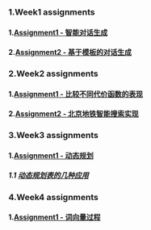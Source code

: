 ### 1.Week1 assignments
#### 1.[Assignment1 - 智能对话生成](.\Week_01_0630\assignments\assignment_01\Assignment-01.ipynb)
#### 2.[Assignment2 - 基于模板的对话生成](.、Week_01_0630/assignments/assignment_02/assignment-01-optional-pattern-match.ipynb)
### 2.Week2 assignments
#### 1.[Assignment1 - 比较不同代价函数的表现](./Week_02_0706/Assignment/Assignment-02.ipynb)
#### 2.[Assignment2 - 北京地铁智能搜索实现](./Week_02_0706/Assignment/metro_path_assignment.ipynb)
### 3.Week3 assignments
#### 1.[Assignment1 - 动态规划](./Week_03_0713/Assignment/Assignment-03.ipynb)
##### 1.1 [动态规划表的几种应用](./Week_03_0713/Assignment/dynamic_programming.ipynb)
### 4.Week4 assignments
#### 1.[Assignment1 - 词向量过程](./Week_04_0727/Assignment/word2vec-Beginning.ipynb)




